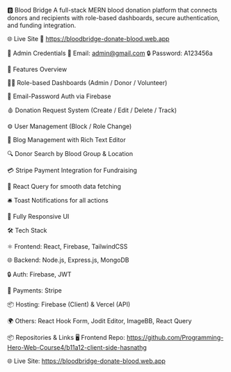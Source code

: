 🅱️ Blood Bridge
A full-stack MERN blood donation platform that connects donors and recipients with role-based dashboards, secure authentication, and funding integration.


🌐 Live Site
🔗 https://bloodbridge-donate-blood.web.app


👤 Admin Credentials
📧 Email: admin@gmail.com
🔒 Password: A123456a


🚀 Features Overview


🧑‍💼 Role-based Dashboards (Admin / Donor / Volunteer)

🔐 Email-Password Auth via Firebase

🩸 Donation Request System (Create / Edit / Delete / Track)

⚙️ User Management (Block / Role Change)

📝 Blog Management with Rich Text Editor

🔍 Donor Search by Blood Group & Location

💳 Stripe Payment Integration for Fundraising

🎯 React Query for smooth data fetching

🛎️ Toast Notifications for all actions

📱 Fully Responsive UI


🛠 Tech Stack

⚛️ Frontend: React, Firebase, TailwindCSS

🌐 Backend: Node.js, Express.js, MongoDB

🔒 Auth: Firebase, JWT

💸 Payments: Stripe

📦 Hosting: Firebase (Client) & Vercel (API)

🌍 Others: React Hook Form, Jodit Editor, ImageBB, React Query


📦 Repositories & Links
🖥️ Frontend Repo: https://github.com/Programming-Hero-Web-Course4/b11a12-client-side-hasnathg



🌐 Live Site: https://bloodbridge-donate-blood.web.app
